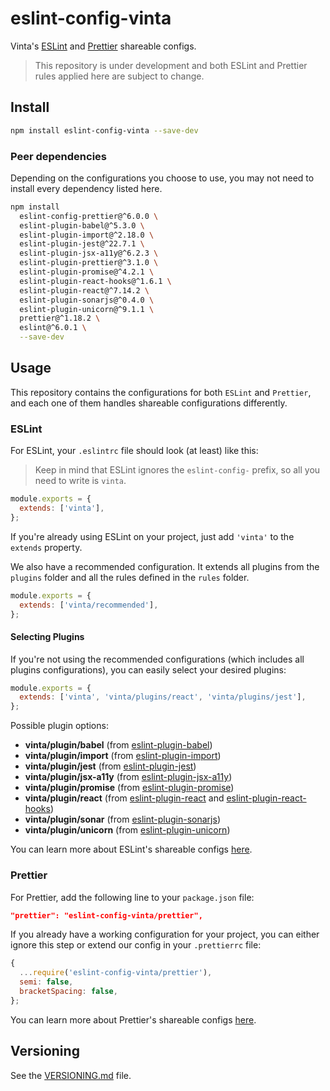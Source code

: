 # eslint-config-vinta

Vinta's [ESLint](http://eslint.org) and [Prettier](https://prettier.io/) shareable configs.

> This repository is under development and both ESLint and Prettier rules applied here are subject to change.

## Install

```bash
npm install eslint-config-vinta --save-dev
```

### Peer dependencies

Depending on the configurations you choose to use, you may not need to install every dependency listed here.

```bash
npm install
  eslint-config-prettier@^6.0.0 \
  eslint-plugin-babel@^5.3.0 \
  eslint-plugin-import@^2.18.0 \
  eslint-plugin-jest@^22.7.1 \
  eslint-plugin-jsx-a11y@^6.2.3 \
  eslint-plugin-prettier@^3.1.0 \
  eslint-plugin-promise@^4.2.1 \
  eslint-plugin-react-hooks@^1.6.1 \
  eslint-plugin-react@^7.14.2 \
  eslint-plugin-sonarjs@^0.4.0 \
  eslint-plugin-unicorn@^9.1.1 \
  prettier@^1.18.2 \
  eslint@^6.0.1 \
  --save-dev
```

## Usage

This repository contains the configurations for both `ESLint` and `Prettier`, and each one of them handles shareable configurations differently.

### ESLint

For ESLint, your `.eslintrc` file should look (at least) like this:

> Keep in mind that ESLint ignores the `eslint-config-` prefix, so all you need to write is `vinta`.

```js
module.exports = {
  extends: ['vinta'],
};
```

If you're already using ESLint on your project, just add `'vinta'` to the `extends` property.

We also have a recommended configuration. It extends all plugins from the `plugins` folder and all the rules defined in the `rules` folder.

```js
module.exports = {
  extends: ['vinta/recommended'],
};
```

#### Selecting Plugins

If you're not using the recommended configurations (which includes all plugins configurations), you can easily select your desired plugins:

```js
module.exports = {
  extends: ['vinta', 'vinta/plugins/react', 'vinta/plugins/jest'],
};
```

Possible plugin options:

- **vinta/plugin/babel** (from [eslint-plugin-babel](https://github.com/babel/eslint-plugin-babel))
- **vinta/plugin/import** (from [eslint-plugin-import](https://github.com/benmosher/eslint-plugin-import))
- **vinta/plugin/jest** (from [eslint-plugin-jest](https://github.com/jest-community/eslint-plugin-jest))
- **vinta/plugin/jsx-a11y** (from [eslint-plugin-jsx-a11y](https://github.com/evcohen/eslint-plugin-jsx-a11y))
- **vinta/plugin/promise** (from [eslint-plugin-promise](https://github.com/xjamundx/eslint-plugin-promise))
- **vinta/plugin/react** (from [eslint-plugin-react](https://github.com/yannickcr/eslint-plugin-react) and [eslint-plugin-react-hooks](https://github.com/facebook/react/tree/master/packages/eslint-plugin-react-hooks))
- **vinta/plugin/sonar** (from [eslint-plugin-sonarjs](https://github.com/SonarSource/eslint-plugin-sonarjs))
- **vinta/plugin/unicorn** (from [eslint-plugin-unicorn](https://github.com/sindresorhus/eslint-plugin-unicorn))

You can learn more about ESLint's shareable configs [here](http://eslint.org/docs/developer-guide/shareable-configs).

### Prettier

For Prettier, add the following line to your `package.json` file:

```json
"prettier": "eslint-config-vinta/prettier",
```

If you already have a working configuration for your project, you can either ignore this step or extend our config in your `.prettierrc` file:

```js
{
  ...require('eslint-config-vinta/prettier'),
  semi: false,
  bracketSpacing: false,
};
```

You can learn more about Prettier's shareable configs [here](https://github.com/prettier/prettier/blob/master/docs/configuration.md#sharing-configurations).

## Versioning

See the [VERSIONING.md](VERSIONING.md) file.
